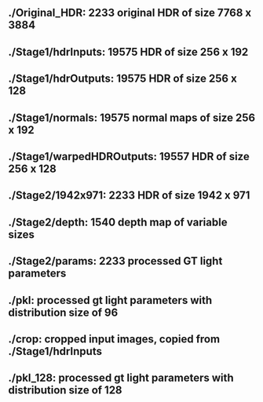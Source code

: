 ## ./Original_HDR: 2233 original HDR of size 7768 x 3884
## ./Stage1/hdrInputs: 19575 HDR of size 256 x 192
## ./Stage1/hdrOutputs: 19575 HDR of size 256 x 128
## ./Stage1/normals: 19575 normal maps of size 256 x 192
## ./Stage1/warpedHDROutputs: 19557 HDR of size 256 x 128
## ./Stage2/1942x971: 2233 HDR of size 1942 x 971
## ./Stage2/depth: 1540 depth map of variable sizes
## ./Stage2/params: 2233 processed GT light parameters
## ./pkl: processed gt light parameters with distribution size of 96
## ./crop: cropped input images, copied from ./Stage1/hdrInputs
## ./pkl_128: processed gt light parameters with distribution size of 128